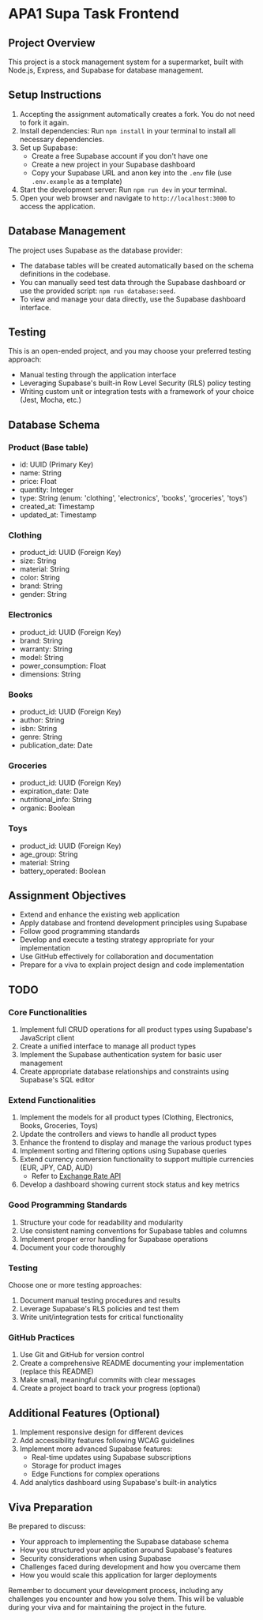 # APA1 Supa Task Frontend

## Project Overview
This project is a stock management system for a supermarket, built with Node.js, Express, and Supabase for database management.

## Setup Instructions
1. Accepting the assignment automatically creates a fork. You do not need to fork it again.
2. Install dependencies: Run `npm install` in your terminal to install all necessary dependencies.
3. Set up Supabase:
   - Create a free Supabase account if you don't have one
   - Create a new project in your Supabase dashboard
   - Copy your Supabase URL and anon key into the `.env` file (use `.env.example` as a template)
4. Start the development server: Run `npm run dev` in your terminal.
5. Open your web browser and navigate to `http://localhost:3000` to access the application.

## Database Management
The project uses Supabase as the database provider:

- The database tables will be created automatically based on the schema definitions in the codebase.
- You can manually seed test data through the Supabase dashboard or use the provided script: `npm run database:seed`.
- To view and manage your data directly, use the Supabase dashboard interface.

## Testing
This is an open-ended project, and you may choose your preferred testing approach:
- Manual testing through the application interface
- Leveraging Supabase's built-in Row Level Security (RLS) policy testing
- Writing custom unit or integration tests with a framework of your choice (Jest, Mocha, etc.)

## Database Schema

### Product (Base table)
- id: UUID (Primary Key)
- name: String
- price: Float
- quantity: Integer
- type: String (enum: 'clothing', 'electronics', 'books', 'groceries', 'toys')
- created_at: Timestamp
- updated_at: Timestamp

### Clothing
- product_id: UUID (Foreign Key)
- size: String
- material: String
- color: String
- brand: String
- gender: String

### Electronics
- product_id: UUID (Foreign Key)
- brand: String
- warranty: String
- model: String
- power_consumption: Float
- dimensions: String

### Books
- product_id: UUID (Foreign Key)
- author: String
- isbn: String
- genre: String
- publication_date: Date

### Groceries
- product_id: UUID (Foreign Key)
- expiration_date: Date
- nutritional_info: String
- organic: Boolean

### Toys
- product_id: UUID (Foreign Key)
- age_group: String
- material: String
- battery_operated: Boolean

## Assignment Objectives
- Extend and enhance the existing web application
- Apply database and frontend development principles using Supabase
- Follow good programming standards
- Develop and execute a testing strategy appropriate for your implementation
- Use GitHub effectively for collaboration and documentation
- Prepare for a viva to explain project design and code implementation

## TODO

### Core Functionalities
1. Implement full CRUD operations for all product types using Supabase's JavaScript client
2. Create a unified interface to manage all product types
3. Implement the Supabase authentication system for basic user management
4. Create appropriate database relationships and constraints using Supabase's SQL editor

### Extend Functionalities
1. Implement the models for all product types (Clothing, Electronics, Books, Groceries, Toys)
2. Update the controllers and views to handle all product types
3. Enhance the frontend to display and manage the various product types
4. Implement sorting and filtering options using Supabase queries
5. Extend currency conversion functionality to support multiple currencies (EUR, JPY, CAD, AUD)
   - Refer to [Exchange Rate API](https://www.exchangerate-api.com/docs/free)
6. Develop a dashboard showing current stock status and key metrics

### Good Programming Standards
1. Structure your code for readability and modularity
2. Use consistent naming conventions for Supabase tables and columns
3. Implement proper error handling for Supabase operations
4. Document your code thoroughly

### Testing
Choose one or more testing approaches:
1. Document manual testing procedures and results
2. Leverage Supabase's RLS policies and test them
3. Write unit/integration tests for critical functionality

### GitHub Practices
1. Use Git and GitHub for version control
2. Create a comprehensive README documenting your implementation (replace this README)
3. Make small, meaningful commits with clear messages
4. Create a project board to track your progress (optional)

## Additional Features (Optional)
1. Implement responsive design for different devices
2. Add accessibility features following WCAG guidelines
3. Implement more advanced Supabase features:
   - Real-time updates using Supabase subscriptions
   - Storage for product images
   - Edge Functions for complex operations
4. Add analytics dashboard using Supabase's built-in analytics

## Viva Preparation
Be prepared to discuss:
- Your approach to implementing the Supabase database schema
- How you structured your application around Supabase's features
- Security considerations when using Supabase
- Challenges faced during development and how you overcame them
- How you would scale this application for larger deployments

Remember to document your development process, including any challenges you encounter and how you solve them. This will be valuable during your viva and for maintaining the project in the future.